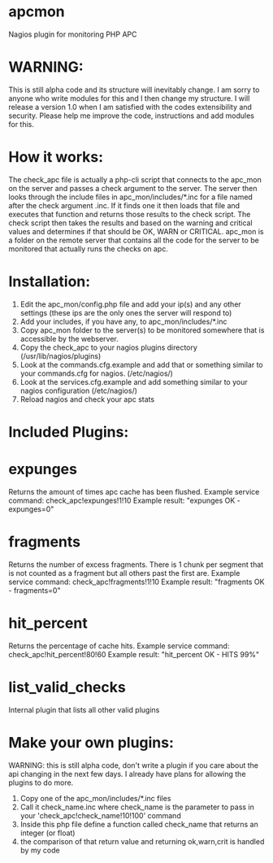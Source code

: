 apcmon
======

Nagios plugin for monitoring PHP APC

WARNING:
=====
This is still alpha code and its structure will inevitably change. I am sorry to anyone who write modules for this and I
then change my structure. I will release a version 1.0 when I am satisfied with the codes extensibility and security.
Please help me improve the code, instructions and add modules for this.

How it works:
=====
The check_apc file is actually a php-cli script that connects to the apc_mon on the server and passes a check argument
to the server. The server then looks through the include files in apc_mon/includes/*.inc for a file named after the
check argument .inc. If it finds one it then loads that file and executes that function and returns those results to the
check script. The check script then takes the results and based on the warning and critical values and determines if
that should be OK, WARN or CRITICAL. apc_mon is a folder on the remote server that contains all the code for the server
to be monitored that actually runs the checks on apc.

Installation:
=====
1. Edit the apc_mon/config.php file and add your ip(s) and any other settings (these ips are the only ones the server will respond to)
2. Add your includes, if you have any, to apc_mon/includes/*.inc
3. Copy apc_mon folder to the server(s) to be monitored somewhere that is accessible by the webserver.
4. Copy the check_apc to your nagios plugins directory (/usr/lib/nagios/plugins)
5. Look at the commands.cfg.example and add that or something similar to your commands.cfg for nagios. (/etc/nagios/)
6. Look at the services.cfg.example and add something similar to your nagios configuration (/etc/nagios/)
7. Reload nagios and check your apc stats

Included Plugins:
====

expunges
==
Returns the amount of times apc cache has been flushed.
Example service command: check_apc!expunges!1!10
Example result: "expunges OK - expunges=0"

fragments
==
Returns the number of excess fragments. There is 1 chunk per segment that is not counted as a fragment but all others past the first are.
Example service command: check_apc!fragments!1!10
Example result: "fragments OK - fragments=0"

hit_percent
==
Returns the percentage of cache hits.
Example service command: check_apc!hit_percent!80!60
Example result: "hit_percent OK - HITS 99%"

list_valid_checks
==
Internal plugin that lists all other valid plugins


Make your own plugins:
=====
WARNING: this is still alpha code, don't write a plugin if you care about the api changing in the next few days.
I already have plans for allowing the plugins to do more.

1. Copy one of the apc_mon/includes/*.inc files
2. Call it check_name.inc where check_name is the parameter to pass in your 'check_apc!check_name!10!100' command
3. Inside this php file define a function called check_name that returns an integer (or float)
4. the comparison of that return value and returning ok,warn,crit is handled by my code